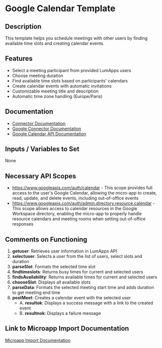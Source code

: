 # Google Calendar Template

## Description
This template helps you schedule meetings with other users by finding available time slots and creating calendar events.

## Features
- Select a meeting participant from provided LumApps users
- Choose meeting duration
- Find available time slots based on participants' calendars
- Create calendar events with automatic invitations
- Customizable meeting title and description
- Automatic time zone handling (Europe/Paris)

## Documentation
- [Connector Documentation](https://docs.lumapps.com/docs/admin-l4430581765424978extensions)
- [Google Connector Documentation](https://docs.lumapps.com/docs/docs/admin-administration-landing/admin-l6088963918247602/admin-l9650191038731043extensions/admin-l43084339674928007extensions/admin-l6007003038797828extensions)
- [Google Calendar API Documentation](https://developers.google.com/calendar/api/)

## Inputs / Variables to Set
None

## Necessary API Scopes
- https://www.googleapis.com/auth/calendar - This scope provides full access to the user's Google Calendar, allowing the micro-app to create, read, update, and delete events, including out-of-office events
- https://www.googleapis.com/auth/admin.directory.resource.calendar - This scope allows access to calendar resources in the Google Workspace directory, enabling the micro-app to properly handle resource calendars and meeting rooms when setting out-of-office responses

## Comments on Functioning
1. **getuser**: Retrieves user information in LumApps API
2. **selectuser**: Selects a user from the list of users, select slots and duration
3. **parseSlot**: Formats the selected time slot
4. **findtimeslots**: Returns busy times for current and selected users
5. **findsAvailability**: Returns available times for current and selected users
6. **chooseSlot**: Displays all available slots
7. **parseData**: Formats the selected meeting start time and adds duration to get meeting end time
8. **postMeet**: Creates a calendar event with the selected user
   - A. **resultok**: Displays a success message with a link to the created event  
   - B. **resultnok**: Displays a failure message   

## Link to Microapp Import Documentation
[Microapp Import Documentation](https://docs.lumapps.com/docs/ls/content/6236515079535869/devportal-l48909819228353757)
